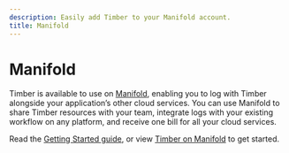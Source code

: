 ```yaml
---
description: Easily add Timber to your Manifold account.
title: Manifold
---
```

# Manifold

Timber is available to use on [Manifold](https://manifold.co), enabling you to log with Timber alongside your application’s other cloud services. You can use Manifold to share Timber resources with your team, integrate logs with your existing workflow on any platform, and receive one bill for all your cloud services.

Read the [Getting Started guide](https://blog.manifold.co/getting-started-with-manifold-e340f3df3813), or view [Timber on Manifold](https://www.manifold.co/services/timber-logging) to get started.